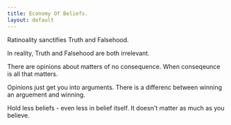 ```yaml
---
title: Economy Of Beliefs.
layout: default
---
```


Ratinoality sanctifies Truth and Falsehood.

In reality, Truth and Falsehood are both irrelevant.

There are opinions about matters of no consequence. When conseqeunce is
all that matters.

Opinions just get you into arguments. There is a differenc between
winning an arguement and winning.

Hold less beliefs - even less in belief itself. It doesn\'t matter as
much as you believe.
